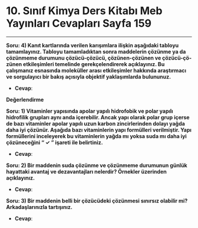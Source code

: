 # 10. Sınıf Kimya Ders Kitabı Meb Yayınları Cevapları Sayfa 159

---

**Soru: 4) Kanıt kartlarında verilen karışımlara ilişkin aşağıdaki tabloyu tamamlayınız. Tabloyu tamamladıktan sonra maddelerin çözünme ya da çözünmeme durumunu çözücü-çözücü, çözünen-çözünen ve çözücü-çö- zünen etkileşimleri temelinde gerekçelendirerek açıklayınız. Bu çalışmanız esnasında moleküller arası etkileşimler hakkında araştırmacı ve sorgulayıcı bir bakış açısıyla objektif yaklaşımlarda bulununuz.**

-   **Cevap**:

**Değerlendirme**

**Soru: 1) Vitaminler yapısında apolar yapılı hidrofobik ve polar yapılı hidrofilik grupları aynı anda içerebilir. Ancak yapı olarak polar grup içerse de bazı vitaminler apolar yapılı uzun karbon zincirlerinden dolayı yağda daha iyi çözünür. Aşağıda bazı vitaminlerin yapı formülleri verilmiştir. Yapı formüllerini inceleyerek bu vitaminlerin yağda mı yoksa suda mı daha iyi çözüneceğini “ ✓ ” işareti ile belirtiniz.**

-   **Cevap**:

**Soru: 2) Bir maddenin suda çözünme ve çözünmeme durumunun günlük hayattaki avantaj ve dezavantajları nelerdir? Örnekler üzerinden açıklayınız.**

-   **Cevap**:

**Soru: 3) Bir maddenin belli bir çözücüdeki çözünmesi sınırsız olabilir mi? Arkadaşlarınızla tartışınız.**

-   **Cevap**: